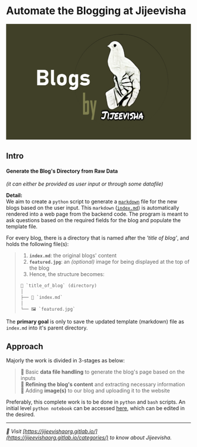 # **Automate the Blogging at Jijeevisha**  

![Project Header](../assets/img/featured.png)  

## **Intro**  

#### Generate the Blog's Directory from Raw Data  
_(it can either be provided as user input or through some datafile)_  

**Detail:**  
We aim to create a `python` script to generate a [`markdown`](https://enterprise.github.com/downloads/en/markdown-cheatsheet.pdf) file for the new blogs based on the user input. This `markdown` ([`index.md`](../jjv_template/blogs.txt)) is automatically rendered into a web page from the backend code. The program is meant to ask questions based on the required fields for the blog and populate the template file.  

For every blog, there is a directory that is named after the _'title of blog'_, and holds the following file(s):  
> 1. **`index.md`**: the original blogs' content  
> 2. **`featured.jpg`**: an _(optional)_ image for being displayed at the top of the blog  
> 3. Hence, the structure becomes:  
> ```  
> 📁 `title_of_blog` (directory)  
> │  
> ├── 📄 `index.md`       
> │  
> └── 🖼️ `featured.jpg`  
> ```

The **primary goal** is only to save the updated template (markdown) file as `index.md` into it's parent directory.  


## Approach  

Majorly the work is divided in 3-stages as below:  

> 📌 Basic **data file handling** to generate the blog's page based on the inputs  
> 📌 **Refining the blog's content** and extracting necessary information  
> 📌 Adding **image(s)** to our blog and uploading it to the website  

Preferably, this complete work is to be done in `python` and `bash` scripts. An initial level `python notebook` can be accessed [here](https://colab.research.google.com/github/jijeevisha-org/tech-front-info/blob/main/Project-1/blogGenerator.ipynb), which can be edited in the desired.  

---  

_🔗 Visit [https://jijeevishaorg.gitlab.io/](https://jijeevishaorg.gitlab.io/categories/) to know about Jijeevisha._  


